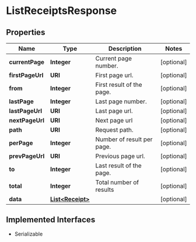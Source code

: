 

# ListReceiptsResponse



## Properties

| Name | Type | Description | Notes |
|------------ | ------------- | ------------- | -------------|
|**currentPage** | **Integer** | Current page number. |  [optional] |
|**firstPageUrl** | **URI** | First page url. |  [optional] |
|**from** | **Integer** | First result of the page. |  [optional] |
|**lastPage** | **Integer** | Last page number. |  [optional] |
|**lastPageUrl** | **URI** | Last page url. |  [optional] |
|**nextPageUrl** | **URI** | Next page url |  [optional] |
|**path** | **URI** | Request path. |  [optional] |
|**perPage** | **Integer** | Number of result per page. |  [optional] |
|**prevPageUrl** | **URI** | Previous page url. |  [optional] |
|**to** | **Integer** | Last result of the page. |  [optional] |
|**total** | **Integer** | Total number of results |  [optional] |
|**data** | [**List&lt;Receipt&gt;**](Receipt.md) |  |  [optional] |


## Implemented Interfaces

* Serializable


